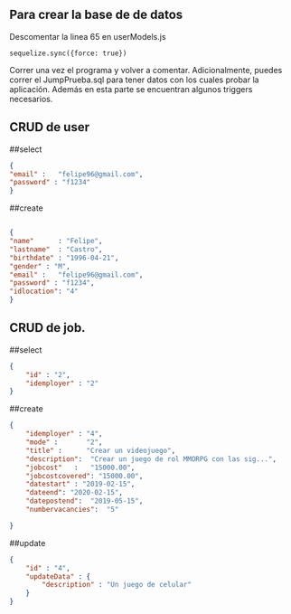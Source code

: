 ## Para crear la base de de datos

Descomentar la linea 65 en userModels.js

    sequelize.sync({force: true})

Correr una vez el programa y volver a comentar. Adicionalmente, puedes correr el JumpPrueba.sql para tener
datos con los cuales probar la aplicación. Además en esta parte se encuentran algunos triggers necesarios.

## CRUD de user

##select

```json
{ 
"email"	:	"felipe96@gmail.com",	
"password" : "f1234"
}
```
##create
```json

{
"name"		: "Felipe",
"lastname"	: "Castro",
"birthdate"	: "1996-04-21",
"gender" : "M",
"email"	:	"felipe96@gmail.com",	
"password" : "f1234",
"idlocation": "4"
}
```
## CRUD de job.

##select
```json
{
    "id" : "2",     
    "idemployer" : "2"
}
```
##create
```json
{
	"idemployer" : "4",
	"mode" :	   "2",
	"title" :	   "Crear un videojuego",
	"description":	"Crear un juego de rol MMORPG con las sig...",
	"jobcost"	:	"15000.00",	
	"jobcostcovered": "15000.00",		
	"datestart"	: "2019-02-15",
	"dateend": "2020-02-15",
	"datepostend":	"2019-05-15",	
	"numbervacancies":	"5"	

}
```
##update
```json
{
	"id" : "4",
	"updateData" : {
		"description" : "Un juego de celular"
	}
}
```
